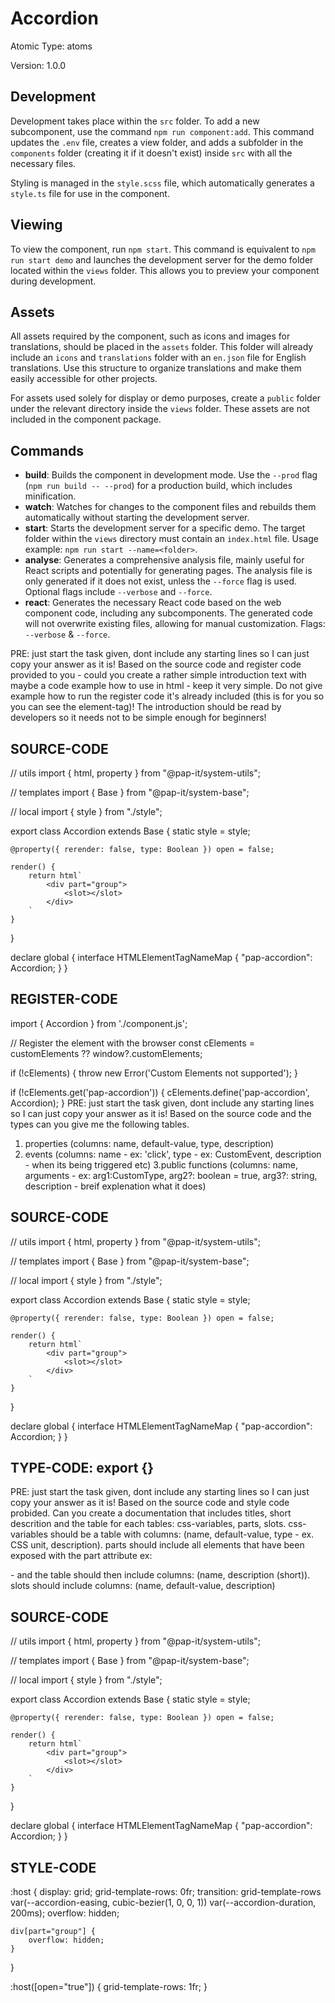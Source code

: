 # Accordion

Atomic Type: atoms

Version: 1.0.0

## Development

Development takes place within the `src` folder. To add a new subcomponent, use the command `npm run component:add`. This command updates the `.env` file, creates a view folder, and adds a subfolder in the `components` folder (creating it if it doesn't exist) inside `src` with all the necessary files.

Styling is managed in the `style.scss` file, which automatically generates a `style.ts` file for use in the component.

## Viewing

To view the component, run `npm start`. This command is equivalent to `npm run start demo` and launches the development server for the demo folder located within the `views` folder. This allows you to preview your component during development.

## Assets

All assets required by the component, such as icons and images for translations, should be placed in the `assets` folder. This folder will already include an `icons` and `translations` folder with an `en.json` file for English translations. Use this structure to organize translations and make them easily accessible for other projects.

For assets used solely for display or demo purposes, create a `public` folder under the relevant directory inside the `views` folder. These assets are not included in the component package.

## Commands

- **build**: Builds the component in development mode. Use the `--prod` flag (`npm run build -- --prod`) for a production build, which includes minification.
- **watch**: Watches for changes to the component files and rebuilds them automatically without starting the development server.
- **start**: Starts the development server for a specific demo. The target folder within the `views` directory must contain an `index.html` file. Usage example: `npm run start --name=<folder>`.
- **analyse**: Generates a comprehensive analysis file, mainly useful for React scripts and potentially for generating pages. The analysis file is only generated if it does not exist, unless the `--force` flag is used. Optional flags include `--verbose` and `--force`.
- **react**: Generates the necessary React code based on the web component code, including any subcomponents. The generated code will not overwrite existing files, allowing for manual customization. Flags: `--verbose` & `--force`.

PRE: just start the task given, dont include any starting lines so I can just copy your answer as it is!
 Based on the source code and register code provided to you - could you create a rather simple introduction text with maybe a code example how to use in html - keep it very simple. Do not give example how to run the register code it's already included (this is for you so you can see the element-tag)! The introduction should be read by developers so it needs not to be simple enough for beginners!

## SOURCE-CODE

// utils
import { html, property } from "@pap-it/system-utils";

// templates
import { Base } from "@pap-it/system-base";

// local
import { style } from "./style";

export class Accordion extends Base {
    static style = style;

    @property({ rerender: false, type: Boolean }) open = false;

    render() {
        return html`
            <div part="group">
                <slot></slot>
            </div>
        `
    }
}

declare global {
    interface HTMLElementTagNameMap {
        "pap-accordion": Accordion;
    }
}

## REGISTER-CODE

import { Accordion } from './component.js';

// Register the element with the browser
const cElements = customElements ?? window?.customElements;

if (!cElements) {
  throw new Error('Custom Elements not supported');
}

if (!cElements.get('pap-accordion')) {
  cElements.define('pap-accordion', Accordion);
}
PRE: just start the task given, dont include any starting lines so I can just copy your answer as it is!
 Based on the source code and the types can you give me the following tables.

1. properties (columns: name, default-value, type, description)
2. events (columns: name - ex: 'click', type - ex: CustomEvent<ClickEvent>, description - when its being triggered etc)
3.public functions (columns: name, arguments - ex: arg1:CustomType, arg2?: boolean = true, arg3?: string, description - breif explenation what it does)

## SOURCE-CODE

 // utils
import { html, property } from "@pap-it/system-utils";

// templates
import { Base } from "@pap-it/system-base";

// local
import { style } from "./style";

export class Accordion extends Base {
    static style = style;

    @property({ rerender: false, type: Boolean }) open = false;

    render() {
        return html`
            <div part="group">
                <slot></slot>
            </div>
        `
    }
}

declare global {
    interface HTMLElementTagNameMap {
        "pap-accordion": Accordion;
    }
}

## TYPE-CODE: export {}

PRE: just start the task given, dont include any starting lines so I can just copy your answer as it is!
 Based on the source code and style code probided. Can you create a documentation that includes titles, short descrition and the table for each tables: css-variables, parts, slots.
css-variables should be a table with columns: (name, default-value, type - ex. CSS unit, description).
parts should include all elements that have been exposed with the part attribute ex: <p part='foo'> - and the table should then include columns: (name, description (short)).
slots should include columns: (name, default-value, description)

## SOURCE-CODE

// utils
import { html, property } from "@pap-it/system-utils";

// templates
import { Base } from "@pap-it/system-base";

// local
import { style } from "./style";

export class Accordion extends Base {
    static style = style;

    @property({ rerender: false, type: Boolean }) open = false;

    render() {
        return html`
            <div part="group">
                <slot></slot>
            </div>
        `
    }
}

declare global {
    interface HTMLElementTagNameMap {
        "pap-accordion": Accordion;
    }
}

## STYLE-CODE

:host {
    display: grid;
    grid-template-rows: 0fr;
    transition: grid-template-rows var(--accordion-easing, cubic-bezier(1, 0, 0, 1)) var(--accordion-duration, 200ms);
    overflow: hidden;

    div[part="group"] {
        overflow: hidden;
    }
}

:host([open="true"]) {
    grid-template-rows: 1fr;
}
